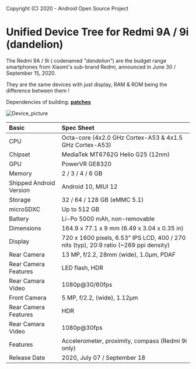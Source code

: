 Copyright (C) 2020 - Android Open Source Project

Unified Device Tree for Redmi 9A / 9i (dandelion)
=================================================
The Redmi 9A / 9i ( codenamed *"dandelion"*) are the budget range smartphones from Xiaomi's sub-brand Redmi,
announced in June 30 / September 15, 2020.

They are the same devices with just display, RAM & ROM being the difference between them !

Dependencies of building: [**patches**](https://github.com/zijianjiao2017/patches)

![Device_picture](https://fdn2.gsmarena.com/vv/pics/xiaomi/redmi-9a-01.jpg)

| Basic                   | Spec Sheet                                                                            |
| :---------------------- | :------------------------------------------------------------------------------------ |
| CPU                     | Octa-core (4x2.0 GHz Cortex-A53 & 4x1.5 GHz Cortex-A53)                               |
| Chipset                 | MediaTek MT6762G Helio G25 (12nm)                                                             |
| GPU                     | PowerVR GE8320                                                                        |
| Memory                  | 2 / 3 / 4 / 6 GB                                                                            |
| Shipped Android Version | Android 10, MIUI 12                                                                   |
| Storage                 | 32 / 64 / 128 GB (eMMC 5.1)                                                               |
| microSDXC               | Up to 512 GB                                                                          |
| Battery                 | Li-Po 5000 mAh, non-removable                                                         |
| Dimensions              | 164.9 x 77.1 x 9 mm (6.49 x 3.04 x 0.35 in)                                           |
| Display                 | 720 x 1600 pixels, 6.53" IPS LCD, 400 / 270 nits (typ), 20:9 ratio (~269 ppi density)   |
| Rear Camera             | 13 MP, f/2.2, 28mm (wide), 1.0µm, PDAF                                                |
| Rear Camera Features    | LED flash, HDR                                                                        |
| Rear Camara Video       | 1080p@30/60fps                                                                        |
| Front Camera            | 5 MP, f/2.2, (wide), 1.12µm                                                           |
| Rear Camera Features    | HDR                                                                                   |
| Rear Camara Video       | 1080p@30fps                                                                           |
| Features                | Accelerometer, proximity, compass (Redmi 9i only)                                     |
| Release Date            | 2020, July 07 / September 18                                                            |
